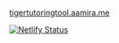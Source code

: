 [tigertutoringtool.aamira.me](https://tigertutoringtool.aamira.me)

[![Netlify Status](https://api.netlify.com/api/v1/badges/6440733a-ef67-4d01-acdc-e691f9c83ed2/deploy-status)](https://app.netlify.com/sites/tigertutoringtool/deploys)
